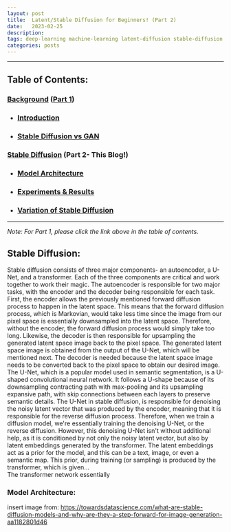 ```yaml
---
layout: post
title:  Latent/Stable Diffusion for Beginners! (Part 2)
date:   2023-02-25
description: 
tags: deep-learning machine-learning latent-diffusion stable-diffusion generative-models
categories: posts
---
```

---

## **Table of Contents:**
### [Background](#background) ([Part 1](/blog/2023/stable-diffusion/))
- ###  [Introduction](#introduction)
- ### [Stable Diffusion vs GAN](#stable-diffusion-vs-gan)

### [Stable Diffusion](#stable-diffusion) (Part 2- This Blog!)
- ### [Model Architecture](#model-architecture)
- ### [Experiments & Results](#experiment-results)
- ### [Variation of Stable Diffusion](#variation-stable-diffusion)

---

*Note: For Part 1, please click the link above in the table of contents.* 

<a id="stable-diffusion"></a>
##  **Stable Diffusion:**
Stable diffusion consists of three major components- an autoencoder, a U-Net, and a transformer. Each of the three components are critical and work together to work their magic. The autoencoder is responsible for two major tasks, with the
encoder and the decoder being responsible for each task. First, the encoder allows the previously mentioned forward diffusion process to happen in the latent space. This means that the forward diffusion process, which is Markovian, would take less time since the image 
from our pixel space is essentially downsampled into the latent space. Therefore, without the encoder, the forward diffusion process would simply take too long. Likewise, the decoder is then responsible
for upsampling the generated latent space image back to the pixel space. The generated latent space image is obtained from the output of the U-Net, which will be mentioned next. The decoder is needed because the latent space image needs to be
converted back to the pixel space to obtain our desired image. The U-Net, which is a popular model used in semantic segmentation, is a U-shaped convolutional neural network. It follows a U-shape because of 
its downsampling contracting path with max-pooling and its upsampling expansive path, with skip connections between each layers to preserve semantic details. The U-Net in stable diffusion, is responsible for denoising the noisy latent vector
that was produced by the encoder, meaning that it is responsible for the reverse diffusion process. Therefore, when we train a diffusion model, we're essentially training the denoising U-Net, or the reverse diffusion. However, this denoising U-Net 
isn't without additional help, as it is conditioned by not only the noisy latent vector, but also by latent embeddings generated by the transformer. The latent embeddings act as a prior for the model, and this can be a text, image, or even a semantic map. This prior,
during training (or sampling) is produced by the transformer, which is given...
<br>
The transformer network essentially 
<a id="model-architecture"></a>
### **Model Architecture:**

insert image from: https://towardsdatascience.com/what-are-stable-diffusion-models-and-why-are-they-a-step-forward-for-image-generation-aa1182801d46



